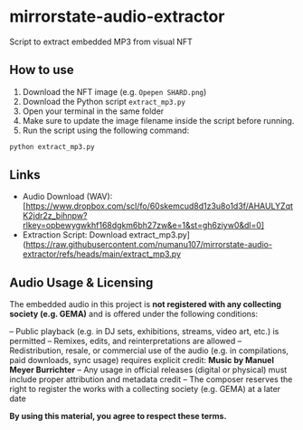# mirrorstate-audio-extractor

Script to extract embedded MP3 from visual NFT

## How to use

1. Download the NFT image (e.g. `Opepen SHARD.png`)
2. Download the Python script `extract_mp3.py`
3. Open your terminal in the same folder
4. Make sure to update the image filename inside the script before running.
5. Run the script using the following command:

```bash
python extract_mp3.py
```

## Links

- Audio Download (WAV): [https://www.dropbox.com/scl/fo/60skemcud8d1z3u8o1d3f/AHAULYZqtK2jdr2z_bihnpw?rlkey=opbewygwkhf168dgkm6bh27zw&e=1&st=gh6ziyw0&dl=0]
- Extraction Script: Download extract_mp3.py](https://raw.githubusercontent.com/numanu107/mirrorstate-audio-extractor/refs/heads/main/extract_mp3.py

## Audio Usage & Licensing
The embedded audio in this project is **not registered with any collecting society (e.g. GEMA)** and is offered under the following conditions:

– Public playback (e.g. in DJ sets, exhibitions, streams, video art, etc.) is permitted
– Remixes, edits, and reinterpretations are allowed
– Redistribution, resale, or commercial use of the audio (e.g. in compilations, paid downloads, sync usage) requires explicit credit: 
**Music by Manuel Meyer Burrichter**
– Any usage in official releases (digital or physical) must include proper attribution and metadata credit
– The composer reserves the right to register the works with a collecting society (e.g. GEMA) at a later date

**By using this material, you agree to respect these terms.**

